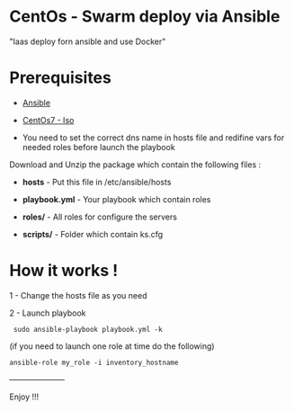 # CentOs - Swarm deploy via Ansible 

"Iaas deploy forn ansible and use Docker"

 # Prerequisites 
    
* [Ansible](http://docs.ansible.com/ansible/latest/installation_guide/intro_installation.html)
    
* [CentOs7 - Iso](http://isoredirect.centos.org/centos/7/isos/x86_64/CentOS-7-x86_64-Minimal-1708.iso)

* You need to set the correct dns name in hosts file and redifine vars for needed roles before launch the playbook

Download and Unzip the package which contain the following files :

* **hosts** - Put this file in /etc/ansible/hosts

* **playbook.yml** - Your playbook which contain roles

* **roles/** - All roles for configure the servers

* **scripts/** - Folder which contain ks.cfg

# How it works ! 

1 - Change the hosts file as you need

2 -  Launch playbook

     sudo ansible-playbook playbook.yml -k

(if you need to launch one role at time do the following) 

    ansible-role my_role -i inventory_hostname

———————

Enjoy !!!

